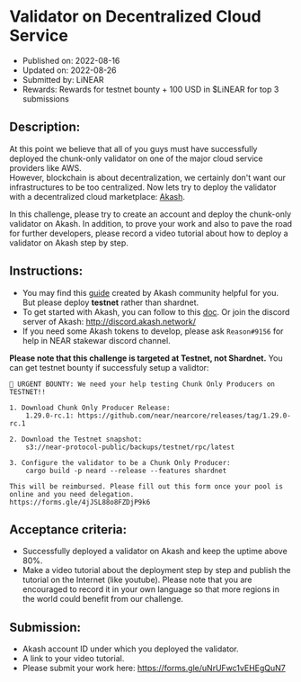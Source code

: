 # Validator on Decentralized Cloud Service
* Published on: 2022-08-16
* Updated on: 2022-08-26
* Submitted by: LiNEAR
* Rewards: Rewards for testnet bounty + 100 USD in $LiNEAR for top 3 submissions

## Description:
At this point we believe that all of you guys must have successfully deployed the chunk-only validator on one of the major cloud service providers like AWS.     
However, blockchain is  about decentralization,  we certainly don't want our infrastructures to be too centralized. Now lets try to deploy the validator with a decentralized cloud marketplace: [Akash](https://docs.akash.network/).
        
In this challenge, please try to create an account and deploy the chunk-only validator on Akash. In addition, to prove your work and also to pave the road for further developers, please record a video tutorial about how to deploy a validator on Akash step by step.

## Instructions:
- You may find this [guide](https://github.com/Dimokus88/near/blob/main/Guide_EN.md) created by Akash community helpful for you. But please deploy **testnet** rather than shardnet. 
- To get started with Akash, you can follow to this [doc](https://docs.akash.network/guides/cli/detailed-steps). Or join the discord server of Akash: http://discord.akash.network/
- If you need some Akash tokens to develop, please ask `Reason#9156` for help in NEAR stakewar discord channel.

**Please note that this challenge is targeted at Testnet, not Shardnet.** You can get testnet bounty if successfuly setup a validtor:
```
📣 URGENT BOUNTY: We need your help testing Chunk Only Producers on TESTNET!! 

1. Download Chunk Only Producer Release:
    1.29.0-rc.1: https://github.com/near/nearcore/releases/tag/1.29.0-rc.1

2. Download the Testnet snapshot:
    s3://near-protocol-public/backups/testnet/rpc/latest

3. Configure the validator to be a Chunk Only Producer:
    cargo build -p neard --release --features shardnet

This will be reimbursed. Please fill out this form once your pool is online and you need delegation.
https://forms.gle/4jJSL88o8FZDjP9k6
```

## Acceptance criteria:
- Successfully deployed a validator on Akash and keep the uptime above 80%.
- Make a video tutorial about the deployment step by step and publish the tutorial on the Internet (like youtube). Please note that you are encouraged to record it in your own language so that more regions in the world could benefit from our challenge.

## Submission:
- Akash account ID under which you deployed the validator.
- A link to your video tutorial.
- Please submit your work here: https://forms.gle/uNrUFwc1vEHEgQuN7
